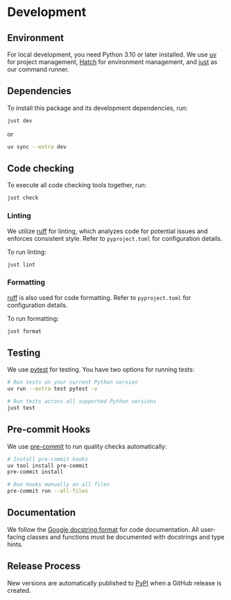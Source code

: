 # Development

## Environment

For local development, you need Python 3.10 or later installed.
We use [uv](https://docs.astral.sh/uv/) for project management, [Hatch](https://hatch.pypa.io/latest/) for environment management, and [just](https://github.com/casey/just) as our command runner.

## Dependencies

To install this package and its development dependencies, run:

```sh
just dev
```

or

```sh
uv sync --extra dev
```

## Code checking

To execute all code checking tools together, run:

```sh
just check
```

### Linting

We utilize [ruff](https://docs.astral.sh/ruff/) for linting, which analyzes code for potential issues and enforces consistent style. Refer to `pyproject.toml` for configuration details.

To run linting:

```sh
just lint
```

### Formatting

[ruff](https://docs.astral.sh/ruff/) is also used for code formatting. Refer to `pyproject.toml` for configuration details.

To run formatting:

```sh
just format
```

## Testing

We use [pytest](https://docs.pytest.org/en/stable/) for testing. You have two options for running tests:

```sh
# Run tests on your current Python version
uv run --extra test pytest -v

# Run tests across all supported Python versions
just test
```

## Pre-commit Hooks

We use [pre-commit](https://pre-commit.com/) to run quality checks automatically:

```sh
# Install pre-commit hooks
uv tool install pre-commit
pre-commit install

# Run hooks manually on all files
pre-commit run --all-files
```

## Documentation

We follow the [Google docstring format](https://sphinxcontrib-napoleon.readthedocs.io/en/latest/example_google.html) for code documentation. All user-facing classes and functions must be documented with docstrings and type hints.

## Release Process

New versions are automatically published to [PyPI](https://pypi.org/project/interfacy/) when a GitHub release is created.
